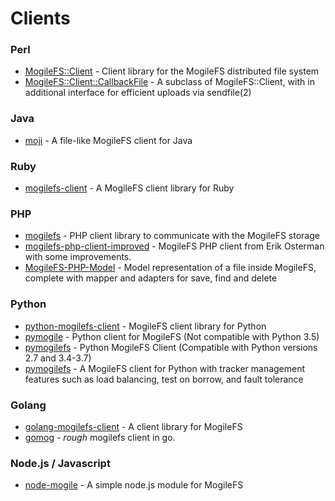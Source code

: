 # Clients

### Perl ###
  * [MogileFS::Client](http://search.cpan.org/dist/MogileFS-Client/)  - Client library for the MogileFS distributed file system
  * [MogileFS::Client::CallbackFile](http://search.cpan.org/dist/MogileFS-Client-Async/lib/MogileFS/Client/CallbackFile.pm) - A subclass of MogileFS::Client, with in additional interface for efficient uploads via sendfile(2)

### Java ###
  * [moji](https://github.com/lastfm/moji) - A file-like MogileFS client for Java

### Ruby ###
  * [mogilefs-client](http://bogomips.org/mogilefs-client/) - A MogileFS client library for Ruby
  
### PHP ###
  * [mogilefs](http://pecl.php.net/package/mogilefs/) - PHP client library to communicate with the MogileFS storage
  * [mogilefs-php-client-improved](http://github.com/ash2k/mogilefs-php-client-improved) - MogileFS PHP client from Erik Osterman with some improvements.
  * [MogileFS-PHP-Model](https://github.com/Yuav/MogileFS-PHP-Model) - Model representation of a file inside MogileFS, complete with mapper and adapters for save, find and delete

### Python ###
  * [python-mogilefs-client](https://github.com/csakatoku/python-mogilefs-client) - MogileFS client library for Python
  * [pymogile](https://github.com/AloneRoad/pymogile) - Python client for MogileFS (Not compatible with Python 3.5)
  * [pymogilefs](https://github.com/bwind/pymogilefs) - Python MogileFS Client (Compatible with Python versions 2.7 and 3.4-3.7)
  * [pymogilefs](https://github.com/hrchu/pymogilefs) - A MogileFS client for Python with tracker management features such as load balancing, test on borrow, and fault tolerance 

### Golang ###
  * [golang-mogilefs-client](https://github.com/adrian-bl/golang-mogilefs-client) - A client library for MogileFS
  * [gomog](https://github.com/apalmblad/gomog) - *rough* mogilefs client in go.


### Node.js / Javascript ###
  * [node-mogile](https://github.com/headzoo/node-mogile) - A simple node.js module for MogileFS

